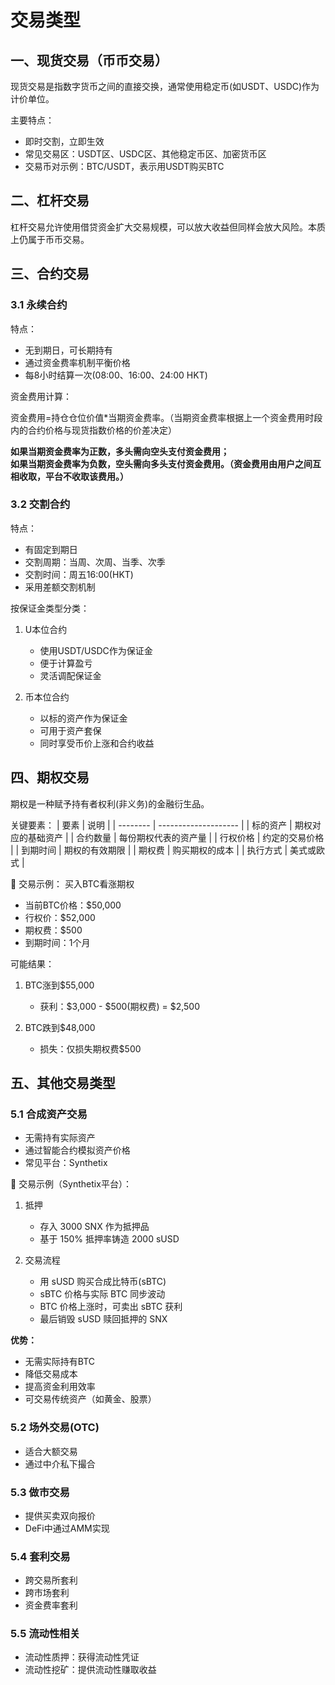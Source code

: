 # 交易类型

## 一、现货交易（币币交易）

现货交易是指数字货币之间的直接交换，通常使用稳定币(如USDT、USDC)作为计价单位。

主要特点：
- 即时交割，立即生效
- 常见交易区：USDT区、USDC区、其他稳定币区、加密货币区
- 交易币对示例：BTC/USDT，表示用USDT购买BTC

## 二、杠杆交易

杠杆交易允许使用借贷资金扩大交易规模，可以放大收益但同样会放大风险。本质上仍属于币币交易。

## 三、合约交易

### 3.1 永续合约

特点：
- 无到期日，可长期持有
- 通过资金费率机制平衡价格
- 每8小时结算一次(08:00、16:00、24:00 HKT)

资金费用计算：

资金费用=持仓仓位价值*当期资金费率。（当期资金费率根据上一个资金费用时段内的合约价格与现货指数价格的价差决定）

**如果当期资金费率为正数，多头需向空头支付资金费用；  
如果当期资金费率为负数，空头需向多头支付资金费用。（资金费用由用户之间互相收取，平台不收取该费用。）**

### 3.2 交割合约

特点：
- 有固定到期日
- 交割周期：当周、次周、当季、次季
- 交割时间：周五16:00(HKT)
- 采用差额交割机制

按保证金类型分类：
1. U本位合约
   - 使用USDT/USDC作为保证金
   - 便于计算盈亏
   - 灵活调配保证金

2. 币本位合约
   - 以标的资产作为保证金
   - 可用于资产套保
   - 同时享受币价上涨和合约收益

## 四、期权交易

期权是一种赋予持有者权利(非义务)的金融衍生品。

关键要素：
| 要素     | 说明                 |
| -------- | -------------------- |
| 标的资产 | 期权对应的基础资产   |
| 合约数量 | 每份期权代表的资产量 |
| 行权价格 | 约定的交易价格       |
| 到期时间 | 期权的有效期限       |
| 期权费   | 购买期权的成本       |
| 执行方式 | 美式或欧式           |

📌 交易示例：
买入BTC看涨期权
- 当前BTC价格：$50,000
- 行权价：$52,000
- 期权费：$500
- 到期时间：1个月

可能结果：
1. BTC涨到$55,000
   - 获利：$3,000 - $500(期权费) = $2,500

2. BTC跌到$48,000
   - 损失：仅损失期权费$500

## 五、其他交易类型

### 5.1 合成资产交易
- 无需持有实际资产
- 通过智能合约模拟资产价格
- 常见平台：Synthetix

📌 交易示例（Synthetix平台）：
1. 抵押
   - 存入 3000 SNX 作为抵押品
   - 基于 150% 抵押率铸造 2000 sUSD

2. 交易流程
   - 用 sUSD 购买合成比特币(sBTC)
   - sBTC 价格与实际 BTC 同步波动
   - BTC 价格上涨时，可卖出 sBTC 获利
   - 最后销毁 sUSD 赎回抵押的 SNX

**优势：**
   - 无需实际持有BTC
   - 降低交易成本
   - 提高资金利用效率
   - 可交易传统资产（如黄金、股票）

### 5.2 场外交易(OTC)
- 适合大额交易
- 通过中介私下撮合

### 5.3 做市交易
- 提供买卖双向报价
- DeFi中通过AMM实现

### 5.4 套利交易
- 跨交易所套利
- 跨市场套利
- 资金费率套利

### 5.5 流动性相关
- 流动性质押：获得流动性凭证
- 流动性挖矿：提供流动性赚取收益
